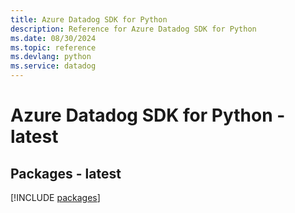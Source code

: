 ```yaml
---
title: Azure Datadog SDK for Python
description: Reference for Azure Datadog SDK for Python
ms.date: 08/30/2024
ms.topic: reference
ms.devlang: python
ms.service: datadog
---
```

# Azure Datadog SDK for Python - latest
## Packages - latest
[!INCLUDE [packages](datadog-index.md)]